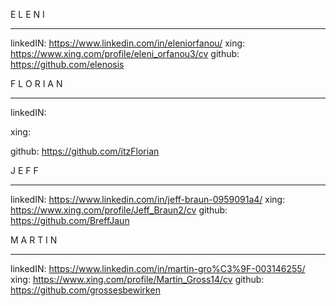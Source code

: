 E L E N I
- - - -  - - - - - - - - - 
linkedIN:
https://www.linkedin.com/in/eleniorfanou/
xing:
https://www.xing.com/profile/eleni_orfanou3/cv
github:
https://github.com/elenosis




F L O R I A N
- - - -  - - - - - - - - - 
linkedIN:

xing:

github:
https://github.com/itzFlorian




J E F F
- - - -  - - - - - - - - - 
linkedIN:
https://www.linkedin.com/in/jeff-braun-0959091a4/
xing:
https://www.xing.com/profile/Jeff_Braun2/cv
github:
https://github.com/BreffJaun




M A R T I N
- - - -  - - - - - - - - - 
linkedIN:
https://www.linkedin.com/in/martin-gro%C3%9F-003146255/
xing:
https://www.xing.com/profile/Martin_Gross14/cv
github:
https://github.com/grossesbewirken